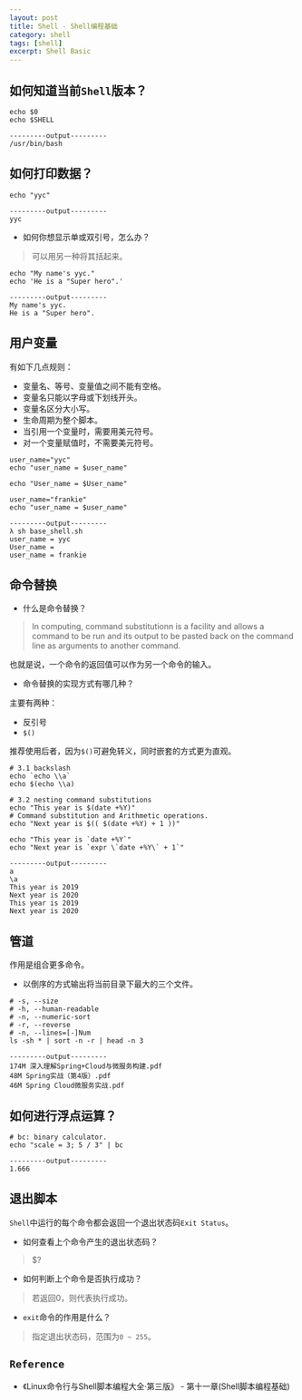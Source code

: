 ```yaml
---
layout: post
title: Shell - Shell编程基础
category: shell
tags: [shell]
excerpt: Shell Basic
---
```


## 如何知道当前`Shell`版本？  

``` shell
echo $0
echo $SHELL

---------output---------
/usr/bin/bash
```
## 如何打印数据？  

``` shell
echo "yyc"

---------output---------
yyc
```

- 如何你想显示单或双引号，怎么办？  

>可以用另一种将其括起来。    


``` shell
echo "My name's yyc."
echo 'He is a "Super hero".'

---------output---------
My name's yyc.
He is a "Super hero".
```

## 用户变量  

有如下几点规则：  

- 变量名、等号、变量值之间不能有空格。  
- 变量名只能以字母或下划线开头。  
- 变量名区分大小写。  
- 生命周期为整个脚本。  
- 当引用一个变量时，需要用美元符号。  
- 对一个变量赋值时，不需要美元符号。  

``` shell
user_name="yyc"
echo "user_name = $user_name"

echo "User_name = $User_name"

user_name="frankie"
echo "user_name = $user_name"

---------output---------
λ sh base_shell.sh
user_name = yyc
User_name =
user_name = frankie
```

## 命令替换  

- 什么是命令替换？  

> In computing, command substitutionn is a facility and allows a command to be run and its output to be pasted back on the command line as arguments to another command.  

也就是说，一个命令的返回值可以作为另一个命令的输入。  

- 命令替换的实现方式有哪几种？    

主要有两种：  

- 反引号  
- `$()`  

推荐使用后者，因为`$()`可避免转义，同时嵌套的方式更为直观。  


``` shell
# 3.1 backslash
echo `echo \\a`
echo $(echo \\a)

# 3.2 nesting command substitutions
echo "This year is $(date +%Y)"
# Command substitution and Arithmetic operations.
echo "Next year is $(( $(date +%Y) + 1 ))"

echo "This year is `date +%Y`"
echo "Next year is `expr \`date +%Y\` + 1`"

---------output---------
a
\a
This year is 2019
Next year is 2020
This year is 2019
Next year is 2020
```


## 管道  

作用是组合更多命令。  

- 以倒序的方式输出将当前目录下最大的三个文件。  

``` shell
# -s, --size
# -h, --human-readable
# -n, --numeric-sort
# -r, --reverse
# -n, --lines=[-]Num
ls -sh * | sort -n -r | head -n 3

---------output---------
174M 深入理解Spring+Cloud与微服务构建.pdf
48M Spring实战（第4版）.pdf
46M Spring Cloud微服务实战.pdf
```

## 如何进行浮点运算？  

``` shell
# bc: binary calculator.
echo "scale = 3; 5 / 3" | bc

---------output---------
1.666
```

## 退出脚本  

`Shell`中运行的每个命令都会返回一个退出状态码`Exit Status`。  

- 如何查看上个命令产生的退出状态码？  

> $?  

- 如何判断上个命令是否执行成功？  

> 若返回0，则代表执行成功。    



- `exit`命令的作用是什么？  

> 指定退出状态码，范围为`0 ~ 255`。  



## `Reference`  
- 《Linux命令行与Shell脚本编程大全·第三版》 - 第十一章(Shell脚本编程基础)  


